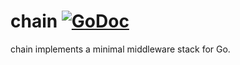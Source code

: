 # chain [![GoDoc](https://godoc.org/github.com/pxi/chain?status.svg)](https://godoc.org/github.com/pxi/chain)
chain implements a minimal middleware stack for Go.
